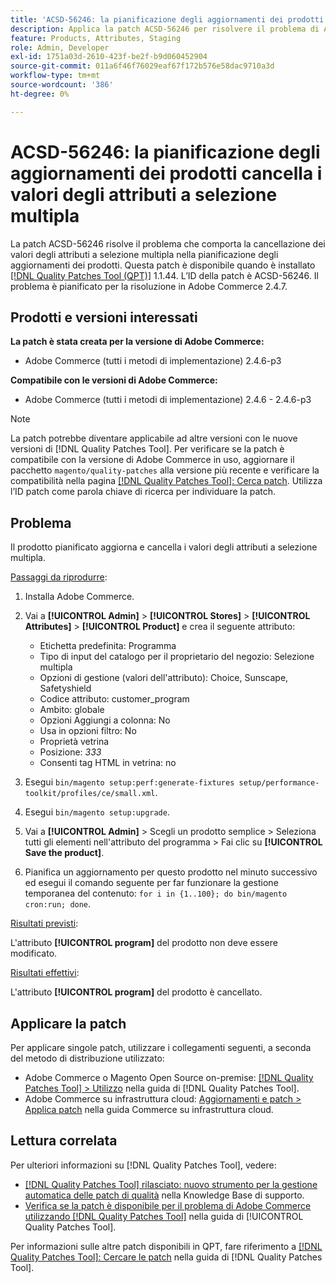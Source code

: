 ```yaml
---
title: 'ACSD-56246: la pianificazione degli aggiornamenti dei prodotti cancella i valori degli attributi a selezione multipla'
description: Applica la patch ACSD-56246 per risolvere il problema di Adobe Commerce per cui la pianificazione degli aggiornamenti dei prodotti cancella i valori degli attributi a selezione multipla.
feature: Products, Attributes, Staging
role: Admin, Developer
exl-id: 1751a03d-2610-423f-be2f-b9d060452904
source-git-commit: 011a6f46f76029eaf67f172b576e58dac9710a3d
workflow-type: tm+mt
source-wordcount: '386'
ht-degree: 0%

---
```


# ACSD-56246: la pianificazione degli aggiornamenti dei prodotti cancella i valori degli attributi a selezione multipla

La patch ACSD-56246 risolve il problema che comporta la cancellazione dei valori degli attributi a selezione multipla nella pianificazione degli aggiornamenti dei prodotti. Questa patch è disponibile quando è installato [[!DNL Quality Patches Tool (QPT)]](https://experienceleague.adobe.com/it/docs/commerce-operations/tools/quality-patches-tool/quality-patches-tool-to-self-serve-quality-patches) 1.1.44. L’ID della patch è ACSD-56246. Il problema è pianificato per la risoluzione in Adobe Commerce 2.4.7.

## Prodotti e versioni interessati

**La patch è stata creata per la versione di Adobe Commerce:**

* Adobe Commerce (tutti i metodi di implementazione) 2.4.6-p3

**Compatibile con le versioni di Adobe Commerce:**

* Adobe Commerce (tutti i metodi di implementazione) 2.4.6 - 2.4.6-p3

>[!NOTE]
>
>La patch potrebbe diventare applicabile ad altre versioni con le nuove versioni di [!DNL Quality Patches Tool]. Per verificare se la patch è compatibile con la versione di Adobe Commerce in uso, aggiornare il pacchetto `magento/quality-patches` alla versione più recente e verificare la compatibilità nella pagina [[!DNL Quality Patches Tool]: Cerca patch](https://experienceleague.adobe.com/tools/commerce-quality-patches/index.html?lang=it). Utilizza l’ID patch come parola chiave di ricerca per individuare la patch.

## Problema

Il prodotto pianificato aggiorna e cancella i valori degli attributi a selezione multipla.

<u>Passaggi da riprodurre</u>:

1. Installa Adobe Commerce.
1. Vai a **[!UICONTROL Admin]** > **[!UICONTROL Stores]** > **[!UICONTROL Attributes]** > **[!UICONTROL Product]** e crea il seguente attributo:

   * Etichetta predefinita: Programma
   * Tipo di input del catalogo per il proprietario del negozio: Selezione multipla
   * Opzioni di gestione (valori dell&#39;attributo): Choice, Sunscape, Safetyshield
   * Codice attributo: customer_program
   * Ambito: globale
   * Opzioni Aggiungi a colonna: No
   * Usa in opzioni filtro: No
   * Proprietà vetrina
   * Posizione: *333*
   * Consenti tag HTML in vetrina: no

1. Esegui
   `bin/magento setup:perf:generate-fixtures setup/performance-toolkit/profiles/ce/small.xml`.
1. Esegui
   `bin/magento setup:upgrade`.
1. Vai a **[!UICONTROL Admin]** > Scegli un prodotto semplice > Seleziona tutti gli elementi nell&#39;attributo del programma > Fai clic su **[!UICONTROL Save the product]**.
1. Pianifica un aggiornamento per questo prodotto nel minuto successivo ed esegui il comando seguente per far funzionare la gestione temporanea del contenuto:
   `for i in {1..100}; do bin/magento cron:run; done`.

<u>Risultati previsti</u>:

L&#39;attributo **[!UICONTROL program]** del prodotto non deve essere modificato.

<u>Risultati effettivi</u>:

L&#39;attributo **[!UICONTROL program]** del prodotto è cancellato.

## Applicare la patch

Per applicare singole patch, utilizzare i collegamenti seguenti, a seconda del metodo di distribuzione utilizzato:

* Adobe Commerce o Magento Open Source on-premise: [[!DNL Quality Patches Tool] > Utilizzo](/help/tools/quality-patches-tool/usage.md) nella guida di [!DNL Quality Patches Tool].
* Adobe Commerce su infrastruttura cloud: [Aggiornamenti e patch > Applica patch](https://experienceleague.adobe.com/docs/commerce-cloud-service/user-guide/develop/upgrade/apply-patches.html?lang=it) nella guida Commerce su infrastruttura cloud.

## Lettura correlata

Per ulteriori informazioni su [!DNL Quality Patches Tool], vedere:

* [[!DNL Quality Patches Tool] rilasciato: nuovo strumento per la gestione automatica delle patch di qualità](https://experienceleague.adobe.com/it/docs/commerce-operations/tools/quality-patches-tool/quality-patches-tool-to-self-serve-quality-patches) nella Knowledge Base di supporto.
* [Verifica se la patch è disponibile per il problema di Adobe Commerce utilizzando  [!DNL Quality Patches Tool]](/help/tools/quality-patches-tool/patches-available-in-qpt/check-patch-for-magento-issue-with-magento-quality-patches.md) nella guida di [!UICONTROL Quality Patches Tool].


Per informazioni sulle altre patch disponibili in QPT, fare riferimento a [[!DNL Quality Patches Tool]: Cercare le patch](https://experienceleague.adobe.com/tools/commerce-quality-patches/index.html?lang=it) nella guida di [!DNL Quality Patches Tool].
